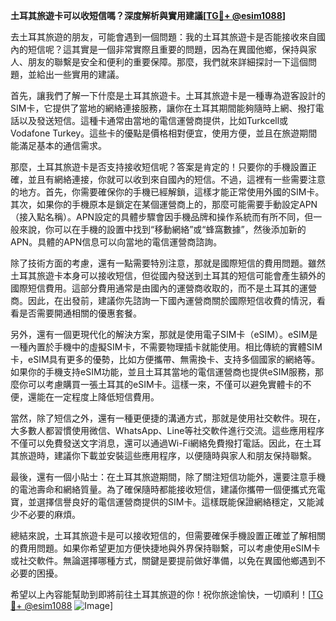 **土耳其旅遊卡可以收短信嗎？深度解析與實用建議[[TG💪+ @esim1088](https://t.me/s/esim1088)]**

去土耳其旅遊的朋友，可能會遇到一個問題：我的土耳其旅遊卡是否能接收來自國內的短信呢？這其實是一個非常實際且重要的問題，因為在異國他鄉，保持與家人、朋友的聯繫是安全和便利的重要保障。那麼，我們就來詳細探討一下這個問題，並給出一些實用的建議。

首先，讓我們了解一下什麼是土耳其旅遊卡。土耳其旅遊卡是一種專為遊客設計的SIM卡，它提供了當地的網絡連接服務，讓你在土耳其期間能夠隨時上網、撥打電話以及發送短信。這種卡通常由當地的電信運營商提供，比如Turkcell或Vodafone Turkey。這些卡的優點是價格相對便宜，使用方便，並且在旅遊期間能滿足基本的通信需求。

那麼，土耳其旅遊卡是否支持接收短信呢？答案是肯定的！只要你的手機設置正確，並且有網絡連接，你就可以收到來自國內的短信。不過，這裡有一些需要注意的地方。首先，你需要確保你的手機已經解鎖，這樣才能正常使用外國的SIM卡。其次，如果你的手機原本是鎖定在某個運營商上的，那麼可能需要手動設定APN（接入點名稱）。APN設定的具體步驟會因手機品牌和操作系統而有所不同，但一般來說，你可以在手機的設置中找到“移動網絡”或“蜂窩數據”，然後添加新的APN。具體的APN信息可以向當地的電信運營商諮詢。

除了技術方面的考慮，還有一點需要特別注意，那就是國際短信的費用問題。雖然土耳其旅遊卡本身可以接收短信，但從國內發送到土耳其的短信可能會產生額外的國際短信費用。這部分費用通常是由國內的運營商收取的，而不是土耳其的運營商。因此，在出發前，建議你先諮詢一下國內運營商關於國際短信收費的情況，看看是否需要開通相關的優惠套餐。

另外，還有一個更現代化的解決方案，那就是使用電子SIM卡（eSIM）。eSIM是一種內置於手機中的虛擬SIM卡，不需要物理插卡就能使用。相比傳統的實體SIM卡，eSIM具有更多的優勢，比如方便攜帶、無需換卡、支持多個國家的網絡等。如果你的手機支持eSIM功能，並且土耳其當地的電信運營商也提供eSIM服務，那麼你可以考慮購買一張土耳其的eSIM卡。這樣一來，不僅可以避免實體卡的不便，還能在一定程度上降低短信費用。

當然，除了短信之外，還有一種更便捷的溝通方式，那就是使用社交軟件。現在，大多數人都習慣使用微信、WhatsApp、Line等社交軟件進行交流。這些應用程序不僅可以免費發送文字消息，還可以通過Wi-Fi網絡免費撥打電話。因此，在土耳其旅遊時，建議你下載並安裝這些應用程序，以便隨時與家人和朋友保持聯繫。

最後，還有一個小貼士：在土耳其旅遊期間，除了關注短信功能外，還要注意手機的電池壽命和網絡質量。為了確保隨時都能接收短信，建議你攜帶一個便攜式充電寶，並選擇信譽良好的電信運營商提供的SIM卡。這樣既能保證網絡穩定，又能減少不必要的麻煩。

總結來說，土耳其旅遊卡是可以接收短信的，但需要確保手機設置正確並了解相關的費用問題。如果你希望更加方便快捷地與外界保持聯繫，可以考慮使用eSIM卡或社交軟件。無論選擇哪種方式，關鍵是要提前做好準備，以免在異國他鄉遇到不必要的困擾。

希望以上內容能幫助到即將前往土耳其旅遊的你！祝你旅途愉快，一切順利！[[TG💪+ @esim1088](https://t.me/s/esim1088) ![Image](https://i.postimg.cc/4NQfJmqS/Snipaste-2025-05-13-00-14-12.png)]